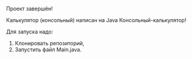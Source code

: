 Проект завершён!

Калькулятор (консольный) написан на Java
Консольный-калькулятор!

Для запуска надо:
1. Клонировать репозиторий,
2. Запустить файл Main.java.
